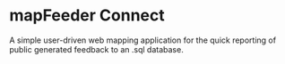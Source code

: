 # mapFeeder Connect
A simple user-driven web mapping application for the quick reporting of public generated feedback to an .sql database.
